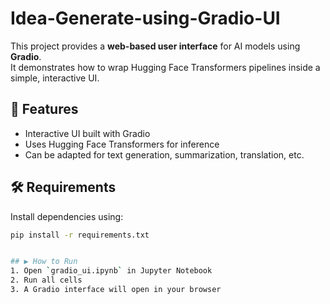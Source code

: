 # Idea-Generate-using-Gradio-UI

This project provides a **web-based user interface** for AI models using **Gradio**.  
It demonstrates how to wrap Hugging Face Transformers pipelines inside a simple, interactive UI.

## 🚀 Features
- Interactive UI built with Gradio
- Uses Hugging Face Transformers for inference
- Can be adapted for text generation, summarization, translation, etc.

## 🛠 Requirements
Install dependencies using:
```bash
pip install -r requirements.txt


## ▶️ How to Run
1. Open `gradio_ui.ipynb` in Jupyter Notebook
2. Run all cells
3. A Gradio interface will open in your browser

